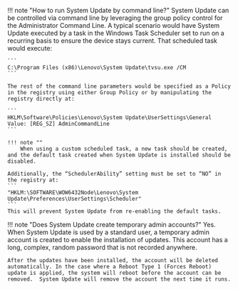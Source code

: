 !!! note "How to run System Update by command line?"
    System Update can be controlled via command line by leveraging the group policy control for the Administrator Command Line. A typical scenario would have System Update executed by a task in the Windows Task Scheduler set to run on a recurring basis to ensure the device stays current. That scheduled task would execute:

    ```
    C:\Program Files (x86)\Lenovo\System Update\tvsu.exe /CM
    ```

    The rest of the command line parameters would be specified as a Policy in the registry using either Group Policy or by manipulating the registry directly at:

    ```
    HKLM\Software\Policies\Lenovo\System Update\UserSettings\General
    Value: [REG_SZ] AdminCommandLine
    ```

    !!! note ""
        When using a custom scheduled task, a new task should be created, and the default task created when System Update is installed should be disabled. 

    Additionally, the “SchedulerAbility” setting must be set to “NO” in the registry at:
    ```
    "HKLM:\SOFTWARE\WOW6432Node\Lenovo\System Update\Preferences\UserSettings\Scheduler" 
    ```
    This will prevent System Update from re-enabling the default tasks.

!!! note "Does System Update create temporary admin accounts?"
    Yes.  When System Update is used by a standard user, a temporary admin account is created to enable the installation of updates.  This account has a long, complex, random password that is not recorded anywhere.  

    After the updates have been installed, the account will be deleted automatically. In the case where a Reboot Type 1 (Forces Reboot) update is applied, the system will reboot before the account can be removed.  System Update will remove the account the next time it runs.
